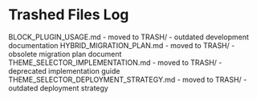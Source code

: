 # Trashed Files Log

BLOCK_PLUGIN_USAGE.md - moved to TRASH/ - outdated development documentation
HYBRID_MIGRATION_PLAN.md - moved to TRASH/ - obsolete migration plan document
THEME_SELECTOR_IMPLEMENTATION.md - moved to TRASH/ - deprecated implementation guide
THEME_SELECTOR_DEPLOYMENT_STRATEGY.md - moved to TRASH/ - outdated deployment strategy